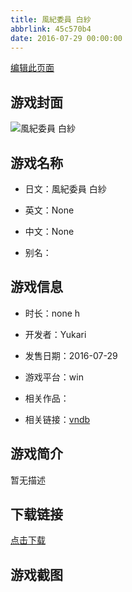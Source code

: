 ```yaml
---
title: 風紀委員 白紗
abbrlink: 45c570b4
date: 2016-07-29 00:00:00
---
```

[编辑此页面](https://github.com/ACG-3/ADV3-source/blob/main/source/_posts/games/%E9%A2%A8%E7%B4%80%E5%A7%94%E5%93%A1%20%E7%99%BD%E7%B4%97.md)

## 游戏封面

![風紀委員 白紗](https://pan.timero.xyz/d/onedrive/img_lib_001/%E9%A2%A8%E7%B4%80%E5%A7%94%E5%93%A1%20%E7%99%BD%E7%B4%97_cover.avif)


## 游戏名称

- 日文：風紀委員 白紗
- 英文：None
- 中文：None

- 别名：


## 游戏信息

- 时长：none h
- 开发者：Yukari
- 发售日期：2016-07-29
- 游戏平台：win
- 相关作品：

- 相关链接：[vndb](https://vndb.org/v19615)


## 游戏简介

暂无描述


## 下载链接

[点击下载](https://pan.timero.xyz/onedrive/adv_lib_001/%E9%A2%A8%E7%B4%80%E5%A7%94%E5%93%A1%20%E7%99%BD%E7%B4%97)


## 游戏截图


